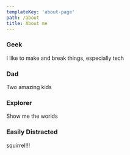 ```yaml
---
templateKey: 'about-page'
path: /about
title: About me
---
```

### Geek
I like to make and break things, especially tech

### Dad
Two amazing kids

### Explorer
Show me the worlds

### Easily Distracted
squirrel!!!
